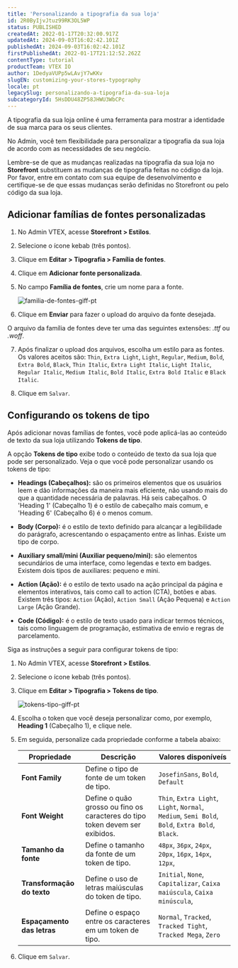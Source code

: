```yaml
---
title: 'Personalizando a tipografia da sua loja'
id: 2R0ByIjvJtuz99RK3OL5WP
status: PUBLISHED
createdAt: 2022-01-17T20:32:00.917Z
updatedAt: 2024-09-03T16:02:42.101Z
publishedAt: 2024-09-03T16:02:42.101Z
firstPublishedAt: 2022-01-17T21:12:52.262Z
contentType: tutorial
productTeam: VTEX IO
author: 1DedyaVUPp5wLAvjY7wKKv
slugEN: customizing-your-stores-typography
locale: pt
legacySlug: personalizando-a-tipografia-da-sua-loja
subcategoryId: 5HsDDU48ZP58JHWU3WbCPc
---
```


A tipografia da sua loja online é uma ferramenta para mostrar a identidade de sua marca para os seus clientes. 

No Admin, você tem flexibilidade para personalizar a tipografia da sua loja de acordo com as necessidades de seu negócio.

<div class="alert alert-warning">
  <p>Lembre-se de que as mudanças realizadas na tipografia da sua loja no <b>Storefront</b> substituem as mudanças de tipografia feitas no código da loja. Por favor, entre em contato com sua equipe de desenvolvimento e certifique-se de que essas mudanças serão definidas no Storefront ou pelo código da sua loja.</p>
</div>

## Adicionar famílias de fontes personalizadas

1. No Admin VTEX, acesse **Storefront > Estilos**.

2. Selecione o ícone kebab (três pontos).

3. Clique em **Editar > Tipografia > Família de fontes**.

4. Clique em **Adicionar fonte personalizada**.

5. No campo **Família de fontes**, crie um nome para a fonte.

    ![familia-de-fontes-giff-pt](https://images.ctfassets.net/alneenqid6w5/5GVDDJvzXVmlkEbU1OHPoR/d3a05b339370de4be136cc16685a0a99/familia-de-fontes-giff-pt.gif)

6. Clique em **Enviar** para fazer o upload do arquivo da fonte desejada.

<div class="alert alert-warning">
  <p>O arquivo da família de fontes deve ter uma das seguintes extensões: <i>.ttf</i> ou <i>.woff</i>.</p>
</div>

7. Após finalizar o upload dos arquivos, escolha um estilo para as fontes. Os valores aceitos são: `Thin`, `Extra Light`, `Light`, `Regular`, `Medium`, `Bold`, `Extra Bold`, `Black`, `Thin Italic`, `Extra Light Italic`, `Light Italic`, `Regular Italic`, `Medium Italic`, `Bold Italic`, `Extra Bold Italic` e `Black Italic`.

8. Clique em `Salvar`.

## Configurando os tokens de tipo

Após adicionar novas famílias de fontes, você pode aplicá-las ao conteúdo de texto da sua loja utilizando **Tokens de tipo**.

A opção **Tokens de tipo** exibe todo o conteúdo de texto da sua loja que pode ser personalizado. Veja o que você pode personalizar usando os tokens de tipo:

- **Headings (Cabeçalhos):** são os primeiros elementos que os usuários leem e dão informações da maneira mais eficiente, não usando mais do que a quantidade necessária de palavras. Há seis cabeçalhos. O 'Heading 1' (Cabeçalho 1) é o estilo de cabeçalho mais comum, e 'Heading 6' (Cabeçalho 6) é o menos comum.

- **Body (Corpo):** é o estilo de texto definido para alcançar a legibilidade do parágrafo, acrescentando o espaçamento entre as linhas. Existe um tipo de corpo.

- **Auxiliary small/mini (Auxiliar pequeno/mini):** são elementos secundários de uma interface, como legendas e texto em badges. Existem dois tipos de auxiliares: pequeno e mini.

- **Action (Ação):** é o estilo de texto usado na ação principal da página e elementos interativos, tais como call to action (CTA), botões e abas. Existem três tipos: `Action` (Ação), `Action Small` (Ação Pequena) e `Action Large` (Ação Grande).

- **Code (Código):** é o estilo de texto usado para indicar termos técnicos, tais como linguagem de programação, estimativa de envio e regras de parcelamento. 

Siga as instruções a seguir para configurar tokens de tipo:

1. No Admin VTEX, acesse **Storefront > Estilos**.

2. Selecione o ícone kebab (três pontos).

3. Clique em **Editar > Tipografia > Tokens de tipo**.

    ![tokens-tipo-giff-pt](https://images.ctfassets.net/alneenqid6w5/6O5G4MOA0vGlFLEzdcRQDa/ffb592b26d8e7702b566ddc2731e76c7/tokens-tipo-giff-pt.gif)

4. Escolha o token que você deseja personalizar como, por exemplo, **Heading 1** (Cabeçalho 1), e clique nele.

5. Em seguida, personalize cada propriedade conforme a tabela abaixo:

    | Propriedade | Descrição | Valores disponíveís |
    | ----------- | --------------- | ----------------- |
    | __Font Family__ | Define o tipo de fonte de um token de tipo. | `JosefinSans`, `Bold`, `Default` |
    | __Font Weight__ | Define o quão grosso ou fino os caracteres do tipo token devem ser exibidos. | `Thin`, `Extra Light`, `Light`, `Normal`, `Medium`, `Semi Bold`, `Bold`, `Extra Bold`, `Black`.   |
    | __Tamanho da fonte__ | Define o tamanho da fonte de um token de tipo. | `48px`, `36px`, `24px`, `20px`, `16px`, `14px`, `12px`, |
    | __Transformação do texto__ | Define o uso de letras maiúsculas do token de tipo. | `Initial`, `None`, `Capitalizar`, `Caixa maiúscula`, `Caixa minúscula`, |
    | __Espaçamento das letras__ | Define o espaço entre os caracteres em um token de tipo. | `Normal`, `Tracked`, `Tracked Tight`, `Tracked Mega`, `Zero` |

6. Clique em `Salvar`.
